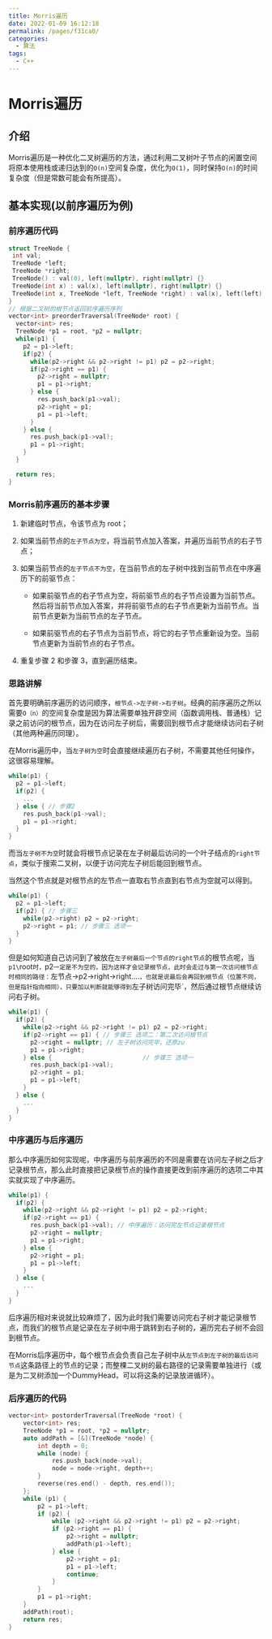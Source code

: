 ```yaml
---
title: Morris遍历
date: 2022-01-09 16:12:18
permalink: /pages/f31ca0/
categories:
  - 算法
tags:
  - C++
---
```

# Morris遍历

## 介绍

Morris遍历是一种优化二叉树遍历的方法，通过利用二叉树叶子节点的闲置空间将原本使用栈或递归达到的`O(n)`空间复杂度，优化为`O(1)`，同时保持`O(n)`的时间复杂度（但是常数可能会有所提高）。



## 基本实现(以前序遍历为例)

### 前序遍历代码

```cpp
struct TreeNode {
 int val;
 TreeNode *left;
 TreeNode *right;
 TreeNode() : val(0), left(nullptr), right(nullptr) {}
 TreeNode(int x) : val(x), left(nullptr), right(nullptr) {}
 TreeNode(int x, TreeNode *left, TreeNode *right) : val(x), left(left), right(right) {}
}
// 根据二叉树的根节点返回前序遍历序列
vector<int> preorderTraversal(TreeNode* root) {
  vector<int> res;
  TreeNode *p1 = root, *p2 = nullptr;
  while(p1) {
    p2 = p1->left;
    if(p2) {
      while(p2->right && p2->right != p1) p2 = p2->right;
      if(p2->right == p1) {
        p2->right = nullptr;
        p1 = p1->right;
      } else {
        res.push_back(p1->val);
        p2->right = p1;
        p1 = p1->left;
      }
    } else {
      res.push_back(p1->val);
      p1 = p1->right;
    }
  }

  return res;
}
```



### Morris前序遍历的基本步骤

1. 新建临时节点，令该节点为 root；

2. 如果当前节点的`左子节点为空`，将当前节点加入答案，并遍历当前节点的右子节点；

3. 如果当前节点的`左子节点不为空`，在当前节点的左子树中找到当前节点在中序遍历下的前驱节点：

   - 如果前驱节点的右子节点为空，将前驱节点的右子节点设置为当前节点。然后将当前节点加入答案，并将前驱节点的右子节点更新为当前节点。当前节点更新为当前节点的左子节点。

   - 如果前驱节点的右子节点为当前节点，将它的右子节点重新设为空。当前节点更新为当前节点的右子节点。

4. 重复步骤 2 和步骤 3，直到遍历结束。



### 思路讲解

首先要明确前序遍历的访问顺序，`根节点->左子树->右子树`。经典的前序遍历之所以需要`O（n）`的空间复杂度是因为算法需要单独开辟空间（函数调用栈、普通栈）记录之前访问的根节点，因为在访问左子树后，需要回到根节点才能继续访问右子树（其他两种遍历同理）。

在Morris遍历中，当`左子树为空`时会直接继续遍历右子树，不需要其他任何操作，这很容易理解。

```cpp
while(p1) {
  p2 = p1->left;
  if(p2) {
    ...
  } else { // 步骤2
    res.push_back(p1->val);
    p1 = p1->right;
  }
}
```

而当`左子树不为空`时就会将根节点记录在左子树最后访问的一个叶子结点的`right节点`，类似于搜索二叉树，以便于访问完左子树后能回到根节点。

当然这个节点就是对根节点的左节点一直取右节点直到右节点为空就可以得到。

```cpp
while(p1) {
  p2 = p1->left;
  if(p2) { // 步骤三
    while(p2->right) p2 = p2->right;
    p2->right = p1; // 步骤三 选项一
  }
}

```

但是如何知道自己访问到了被放在`左子树最后一个节点的right节点`的根节点呢，当`p1\`root`时，`p2`一定是不为空的，因为这样才会记录根节点，此时会走过与第一次访问根节点时相同的路径：`左节点->p2->right->right....`，也就是说最后会再回到根节点（位置不同，但是指针指向相同），只要加以判断就能够得到`左子树访问完毕`，然后通过根节点继续访问右子树。

```cpp
while(p1) {
  if(p2) {
    while(p2->right && p2->right != p1) p2 = p2->right;
    if(p2->right == p1) { // 步骤三 选项二：第二次访问根节点
      p2->right = nullptr; // 左子树访问完毕，还原zu
      p1 = p1->right;
    } else { 						 // 步骤三 选项一
      res.push_back(p1->val);
      p2->right = p1;
      p1 = p1->left;
    }
  } else {
    ...
  }
}
```

### 中序遍历与后序遍历

那么中序遍历如何实现呢，中序遍历与前序遍历的不同是需要在访问左子树之后才记录根节点，那么此时直接把记录根节点的操作直接更改到前序遍历的选项二中其实就实现了中序遍历。

```cpp
while(p1) {
  if(p2) {
    while(p2->right && p2->right != p1) p2 = p2->right;
    if(p2->right == p1) {
      res.push_back(p1->val); // 中序遍历：访问完左节点记录根节点
      p2->right = nullptr;
      p1 = p1->right;
    } else {
      p2->right = p1;
      p1 = p1->left;
    }
  } else {
    ...
  }
}
```

后序遍历相对来说就比较麻烦了，因为此时我们需要访问完右子树才能记录根节点，而我们的根节点是记录在左子树中用于跳转到右子树的，遍历完右子树不会回到根节点。

在Morris后序遍历中，每个根节点会负责自己左子树中从`左节点到左子树的最后访问节点`这条路径上的节点的记录；而整棵二叉树的最右路径的记录需要单独进行（或是为二叉树添加一个DummyHead，可以将这条的记录放进循环）。

### 后序遍历的代码

```cpp
vector<int> postorderTraversal(TreeNode *root) {
	vector<int> res;
	TreeNode *p1 = root, *p2 = nullptr;
	auto addPath = [&](TreeNode *node) {
		int depth = 0;
		while (node) {
			res.push_back(node->val);
			node = node->right, depth++;
		}
		reverse(res.end() - depth, res.end());
	};
	while (p1) {
		p2 = p1->left;
		if (p2) {
			while (p2->right && p2->right != p1) p2 = p2->right;
			if (p2->right == p1) {
				p2->right = nullptr;
				addPath(p1->left);
			} else {
				p2->right = p1;
				p1 = p1->left;
				continue;
			}
		}
		p1 = p1->right;
	}
	addPath(root);
	return res;
}
```



